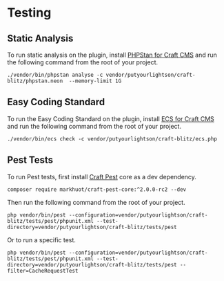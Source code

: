 # Testing

## Static Analysis

To run static analysis on the plugin,
install [PHPStan for Craft CMS](https://github.com/craftcms/phpstan) and run the
following command from the root of your project.

```shell
./vendor/bin/phpstan analyse -c vendor/putyourlightson/craft-blitz/phpstan.neon  --memory-limit 1G
```

## Easy Coding Standard

To run the Easy Coding Standard on the plugin,
install [ECS for Craft CMS](https://github.com/craftcms/ecs) and run the
following command from the root of your project.

```shell
./vendor/bin/ecs check -c vendor/putyourlightson/craft-blitz/ecs.php
```

## Pest Tests

To run Pest tests, first install [Craft Pest](https://craft-pest.com/) core as a dev dependency.

```shell
composer require markhuot/craft-pest-core:^2.0.0-rc2 --dev
```

Then run the following command from the root of your project.

```shell
php vendor/bin/pest --configuration=vendor/putyourlightson/craft-blitz/tests/pest/phpunit.xml --test-directory=vendor/putyourlightson/craft-blitz/tests/pest
```

Or to run a specific test.

```shell
php vendor/bin/pest --configuration=vendor/putyourlightson/craft-blitz/tests/pest/phpunit.xml --test-directory=vendor/putyourlightson/craft-blitz/tests/pest --filter=CacheRequestTest
```
